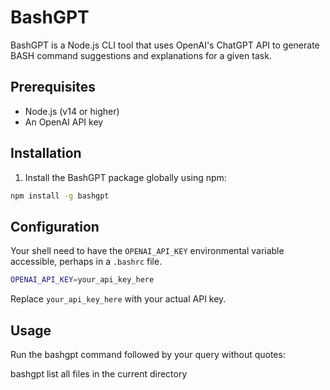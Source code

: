 # BashGPT

BashGPT is a Node.js CLI tool that uses OpenAI's ChatGPT API to generate BASH command suggestions and explanations for a given task.

## Prerequisites

- Node.js (v14 or higher)
- An OpenAI API key

## Installation

1. Install the BashGPT package globally using npm:

```sh
npm install -g bashgpt
```

## Configuration
Your shell need to have the `OPENAI_API_KEY` environmental variable accessible, perhaps in a `.bashrc` file.

```sh
OPENAI_API_KEY=your_api_key_here
```
Replace `your_api_key_here` with your actual API key.


## Usage
Run the bashgpt command followed by your query without quotes:

bashgpt list all files in the current directory